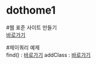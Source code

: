 # dothome1

#웹 표준 사이트 만들기<br/>
<a href="https://limnangman96.github.io/dothome1/webstandard/index.html">바로가기</a>

#제이쿼리 예제<br/>
find() : <a href="https://limnangman96.github.io/dothome1/jquery/jqery04_find(2).html">바로가기</a>
addClass : <a href="https://limnangman96.github.io/dothome1/jquery/jqery06_addClass(2).html">바로가기</a>
